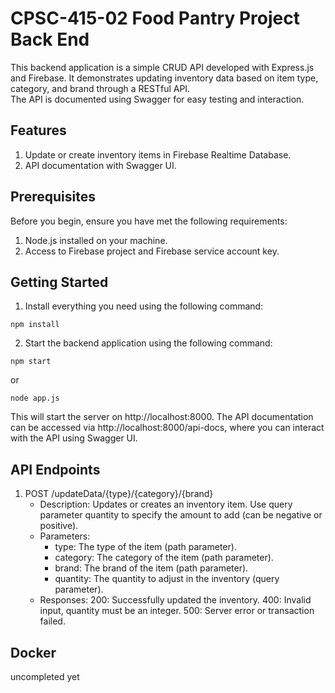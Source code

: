 # CPSC-415-02 Food Pantry Project Back End
This backend application is a simple CRUD API developed with Express.js and Firebase. It demonstrates updating inventory data based on item type, category, and brand through a RESTful API.  
The API is documented using Swagger for easy testing and interaction.  

## Features
1. Update or create inventory items in Firebase Realtime Database.
2. API documentation with Swagger UI.

## Prerequisites
Before you begin, ensure you have met the following requirements:
1. Node.js installed on your machine.
2. Access to Firebase project and Firebase service account key.

## Getting Started
1. Install everything you need using the following command:
```
npm install
```
2. Start the backend application using the following command:
```
npm start
```  
or
```
node app.js
```  
This will start the server on http://localhost:8000. The API documentation can be accessed via http://localhost:8000/api-docs, where you can interact with the API using Swagger UI.

## API Endpoints
1. POST /updateData/{type}/{category}/{brand}
    -  Description: Updates or creates an inventory item. Use query parameter quantity to specify the amount to add (can be negative or positive).
    - Parameters:
        - type: The type of the item (path parameter).
        - category: The category of the item (path parameter).
        - brand: The brand of the item (path parameter).
        - quantity: The quantity to adjust in the inventory (query parameter).
    - Responses:
        200: Successfully updated the inventory.
        400: Invalid input, quantity must be an integer.
        500: Server error or transaction failed.

## Docker
uncompleted yet